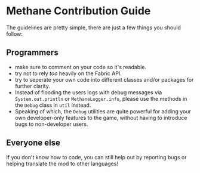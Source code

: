 # Methane Contribution Guide
The guidelines are pretty simple, there are just a few things you should follow:

## Programmers

- make sure to comment on your code so it's readable.
- try not to rely _too_ heavily on the Fabric API.
- try to seperate your own code into different classes and/or packages for further clarity.
- Instead of flooding the users logs with debug messages via `System.out.println` or `MethaneLogger.info`, please use the methods in the `Debug` class in `util` instead.
- Speaking of which, the `Debug` utilities are quite powerful for adding your own developer-only features to the game, without having to introduce bugs to non-developer users.

## Everyone else

If you don't know how to code, you can still help out by reporting bugs or helping translate the mod to other languages!



